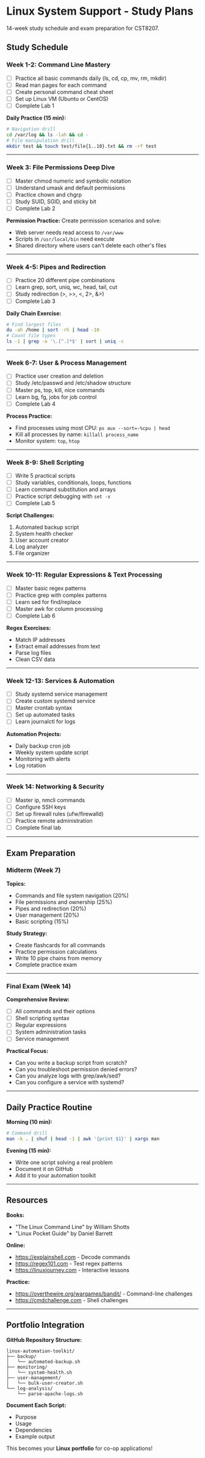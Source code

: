 # Linux System Support - Study Plans

14-week study schedule and exam preparation for CST8207.

## Study Schedule

### Week 1-2: Command Line Mastery
- [ ] Practice all basic commands daily (ls, cd, cp, mv, rm, mkdir)
- [ ] Read man pages for each command
- [ ] Create personal command cheat sheet
- [ ] Set up Linux VM (Ubuntu or CentOS)
- [ ] Complete Lab 1

**Daily Practice (15 min):**
```bash
# Navigation drill
cd /var/log && ls -lah && cd -
# File manipulation drill
mkdir test && touch test/file{1..10}.txt && rm -rf test
```

---

### Week 3: File Permissions Deep Dive
- [ ] Master chmod numeric and symbolic notation
- [ ] Understand umask and default permissions
- [ ] Practice chown and chgrp
- [ ] Study SUID, SGID, and sticky bit
- [ ] Complete Lab 2

**Permission Practice:**
Create permission scenarios and solve:
- Web server needs read access to `/var/www`
- Scripts in `/usr/local/bin` need execute
- Shared directory where users can't delete each other's files

---

### Week 4-5: Pipes and Redirection
- [ ] Practice 20 different pipe combinations
- [ ] Learn grep, sort, uniq, wc, head, tail, cut
- [ ] Study redirection (>, >>, <, 2>, &>)
- [ ] Complete Lab 3

**Daily Chain Exercise:**
```bash
# Find largest files
du -ah /home | sort -rh | head -10
# Count file types
ls -1 | grep -o '\.[^.]*$' | sort | uniq -c
```

---

### Week 6-7: User & Process Management
- [ ] Practice user creation and deletion
- [ ] Study /etc/passwd and /etc/shadow structure
- [ ] Master ps, top, kill, nice commands
- [ ] Learn bg, fg, jobs for job control
- [ ] Complete Lab 4

**Process Practice:**
- Find processes using most CPU: `ps aux --sort=-%cpu | head`
- Kill all processes by name: `killall process_name`
- Monitor system: `top`, `htop`

---

### Week 8-9: Shell Scripting
- [ ] Write 5 practical scripts
- [ ] Study variables, conditionals, loops, functions
- [ ] Learn command substitution and arrays
- [ ] Practice script debugging with `set -x`
- [ ] Complete Lab 5

**Script Challenges:**
1. Automated backup script
2. System health checker
3. User account creator
4. Log analyzer
5. File organizer

---

### Week 10-11: Regular Expressions & Text Processing
- [ ] Master basic regex patterns
- [ ] Practice grep with complex patterns
- [ ] Learn sed for find/replace
- [ ] Master awk for column processing
- [ ] Complete Lab 6

**Regex Exercises:**
- Match IP addresses
- Extract email addresses from text
- Parse log files
- Clean CSV data

---

### Week 12-13: Services & Automation
- [ ] Study systemd service management
- [ ] Create custom systemd service
- [ ] Master crontab syntax
- [ ] Set up automated tasks
- [ ] Learn journalctl for logs

**Automation Projects:**
- Daily backup cron job
- Weekly system update script
- Monitoring with alerts
- Log rotation

---

### Week 14: Networking & Security
- [ ] Master ip, nmcli commands
- [ ] Configure SSH keys
- [ ] Set up firewall rules (ufw/firewalld)
- [ ] Practice remote administration
- [ ] Complete final lab

---

## Exam Preparation

### Midterm (Week 7)
**Topics:**
- Commands and file system navigation (20%)
- File permissions and ownership (25%)
- Pipes and redirection (20%)
- User management (20%)
- Basic scripting (15%)

**Study Strategy:**
- Create flashcards for all commands
- Practice permission calculations
- Write 10 pipe chains from memory
- Complete practice exam

---

### Final Exam (Week 14)
**Comprehensive Review:**
- [ ] All commands and their options
- [ ] Shell scripting syntax
- [ ] Regular expressions
- [ ] System administration tasks
- [ ] Service management

**Practical Focus:**
- Can you write a backup script from scratch?
- Can you troubleshoot permission denied errors?
- Can you analyze logs with grep/awk/sed?
- Can you configure a service with systemd?

---

## Daily Practice Routine

**Morning (10 min):**
```bash
# Command drill
man -k . | shuf | head -1 | awk '{print $1}' | xargs man
```

**Evening (15 min):**
- Write one script solving a real problem
- Document it on GitHub
- Add it to your automation toolkit

---

## Resources

**Books:**
- "The Linux Command Line" by William Shotts
- "Linux Pocket Guide" by Daniel Barrett

**Online:**
- https://explainshell.com - Decode commands
- https://regex101.com - Test regex patterns
- https://linuxjourney.com - Interactive lessons

**Practice:**
- https://overthewire.org/wargames/bandit/ - Command-line challenges
- https://cmdchallenge.com - Shell challenges

---

## Portfolio Integration

**GitHub Repository Structure:**
```
linux-automation-toolkit/
├── backup/
│   └── automated-backup.sh
├── monitoring/
│   └── system-health.sh
├── user-management/
│   └── bulk-user-creator.sh
└── log-analysis/
    └── parse-apache-logs.sh
```

**Document Each Script:**
- Purpose
- Usage
- Dependencies
- Example output

This becomes your **Linux portfolio** for co-op applications!
